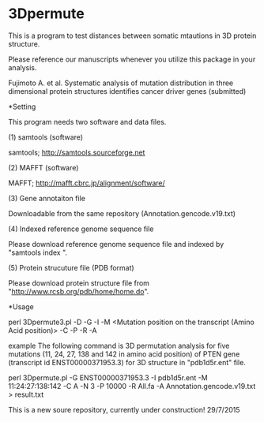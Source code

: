 # 3Dpermute
This is a program to test distances between somatic mtautions in 3D protein structure.

Please reference our manuscripts whenever you utilize this package in your analysis.

Fujimoto A. et al. Systematic analysis of mutation distribution in three dimensional protein structures identifies cancer driver genes (submitted)

*Setting

This program needs two software and data files.

(1) samtools (software)

samtools; http://samtools.sourceforge.net


(2) MAFFT (software)

MAFFT; http://mafft.cbrc.jp/alignment/software/


(3) Gene annotaiton file

Downloadable from the same repository (Annotation.gencode.v19.txt)


(4) Indexed reference genome sequence file

Please download reference genome sequence file and indexed by "samtools index <reference genome sequence file>".

(5) Protein strucuture file (PDB format)

Please download protein structure file from "http://www.rcsb.org/pdb/home/home.do".


*Usage

perl 3Dpermute3.pl -D -G <Transcript ID> -I <PDB file>  -M <Mutation position on the transcript (Amino Acid position)> -C <Chain of PDB> -P <Number of permutation> -R <Reference genome sequence file> -A <Gene annotaiton file>

example
The following command is 3D permutation analysis for five mutations (11, 24, 27, 138 and 142 in amino acid position) of PTEN gene (transcript id ENST00000371953.3) for 3D structure in "pdb1d5r.ent" file.

perl 3Dpermute.pl -G ENST00000371953.3 -I pdb1d5r.ent  -M 11:24:27:138:142 -C A -N 3 -P 10000 -R All.fa -A Annotation.gencode.v19.txt > result.txt

This is a new soure repository, currently under construction!
29/7/2015


